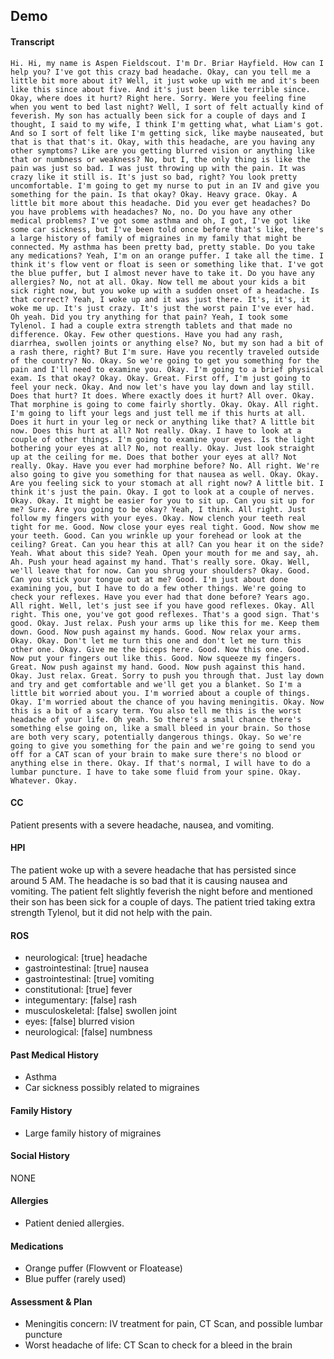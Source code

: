 Demo
---
#### Transcript
```
Hi. Hi, my name is Aspen Fieldscout. I'm Dr. Briar Hayfield. How can I help you? I've got this crazy bad headache. Okay, can you tell me a little bit more about it? Well, it just woke up with me and it's been like this since about five. And it's just been like terrible since. Okay, where does it hurt? Right here. Sorry. Were you feeling fine when you went to bed last night? Well, I sort of felt actually kind of feverish. My son has actually been sick for a couple of days and I thought, I said to my wife, I think I'm getting what, what Liam's got. And so I sort of felt like I'm getting sick, like maybe nauseated, but that is that that's it. Okay, with this headache, are you having any other symptoms? Like are you getting blurred vision or anything like that or numbness or weakness? No, but I, the only thing is like the pain was just so bad. I was just throwing up with the pain. It was crazy like it still is. It's just so bad, right? You look pretty uncomfortable. I'm going to get my nurse to put in an IV and give you something for the pain. Is that okay? Okay. Heavy grace. Okay. A little bit more about this headache. Did you ever get headaches? Do you have problems with headaches? No, no. Do you have any other medical problems? I've got some asthma and oh, I got, I've got like some car sickness, but I've been told once before that's like, there's a large history of family of migraines in my family that might be connected. My asthma has been pretty bad, pretty stable. Do you take any medications? Yeah, I'm on an orange puffer. I take all the time. I think it's flow vent or float is seen or something like that. I've got the blue puffer, but I almost never have to take it. Do you have any allergies? No, not at all. Okay. Now tell me about your kids a bit sick right now, but you woke up with a sudden onset of a headache. Is that correct? Yeah, I woke up and it was just there. It's, it's, it woke me up. It's just crazy. It's just the worst pain I've ever had. Oh yeah. Did you try anything for that pain? Yeah, I took some Tylenol. I had a couple extra strength tablets and that made no difference. Okay. Few other questions. Have you had any rash, diarrhea, swollen joints or anything else? No, but my son had a bit of a rash there, right? But I'm sure. Have you recently traveled outside of the country? No. Okay. So we're going to get you something for the pain and I'll need to examine you. Okay. I'm going to a brief physical exam. Is that okay? Okay. Okay. Great. First off, I'm just going to feel your neck. Okay. And now let's have you lay down and lay still. Does that hurt? It does. Where exactly does it hurt? All over. Okay. That morphine is going to come fairly shortly. Okay. Okay. All right. I'm going to lift your legs and just tell me if this hurts at all. Does it hurt in your leg or neck or anything like that? A little bit now. Does this hurt at all? Not really. Okay. I have to look at a couple of other things. I'm going to examine your eyes. Is the light bothering your eyes at all? No, not really. Okay. Just look straight up at the ceiling for me. Does that bother your eyes at all? Not really. Okay. Have you ever had morphine before? No. All right. We're also going to give you something for that nausea as well. Okay. Okay. Are you feeling sick to your stomach at all right now? A little bit. I think it's just the pain. Okay. I got to look at a couple of nerves. Okay. Okay. It might be easier for you to sit up. Can you sit up for me? Sure. Are you going to be okay? Yeah, I think. All right. Just follow my fingers with your eyes. Okay. Now clench your teeth real tight for me. Good. Now close your eyes real tight. Good. Now show me your teeth. Good. Can you wrinkle up your forehead or look at the ceiling? Great. Can you hear this at all? Can you hear it on the side? Yeah. What about this side? Yeah. Open your mouth for me and say, ah. Ah. Push your head against my hand. That's really sore. Okay. Well, we'll leave that for now. Can you shrug your shoulders? Okay. Good. Can you stick your tongue out at me? Good. I'm just about done examining you, but I have to do a few other things. We're going to check your reflexes. Have you ever had that done before? Years ago. All right. Well, let's just see if you have good reflexes. Okay. All right. This one, you've got good reflexes. That's a good sign. That's good. Okay. Just relax. Push your arms up like this for me. Keep them down. Good. Now push against my hands. Good. Now relax your arms. Okay. Okay. Don't let me turn this one and don't let me turn this other one. Okay. Give me the biceps here. Good. Now this one. Good. Now put your fingers out like this. Good. Now squeeze my fingers. Great. Now push against my hand. Good. Now push against this hand. Okay. Just relax. Great. Sorry to push you through that. Just lay down and try and get comfortable and we'll get you a blanket. So I'm a little bit worried about you. I'm worried about a couple of things. Okay. I'm worried about the chance of you having meningitis. Okay. Now this is a bit of a scary term. You also tell me this is the worst headache of your life. Oh yeah. So there's a small chance there's something else going on, like a small bleed in your brain. So those are both very scary, potentially dangerous things. Okay. So we're going to give you something for the pain and we're going to send you off for a CAT scan of your brain to make sure there's no blood or anything else in there. Okay. If that's normal, I will have to do a lumbar puncture. I have to take some fluid from your spine. Okay. Whatever. Okay.
```

#### CC 
Patient presents with a severe headache, nausea, and vomiting. 

#### HPI 
The patient woke up with a severe headache that has persisted since around 5 AM. The headache is so bad that it is causing nausea and vomiting. The patient felt slightly feverish the night before and mentioned their son has been sick for a couple of days. The patient tried taking extra strength Tylenol, but it did not help with the pain.

#### ROS 
- neurological: [true] headache 
- gastrointestinal: [true] nausea 
- gastrointestinal: [true] vomiting 
- constitutional: [true] fever 
- integumentary: [false] rash 
- musculoskeletal: [false] swollen joint 
- eyes: [false] blurred vision 
- neurological: [false] numbness 

#### Past Medical History 
- Asthma
- Car sickness possibly related to migraines

#### Family History 
- Large family history of migraines

#### Social History 
NONE

#### Allergies 
- Patient denied allergies.

#### Medications 
- Orange puffer (Flowvent or Floatease)
- Blue puffer (rarely used)

#### Assessment & Plan 
- Meningitis concern: IV treatment for pain, CT Scan, and possible lumbar puncture
- Worst headache of life: CT Scan to check for a bleed in the brain

